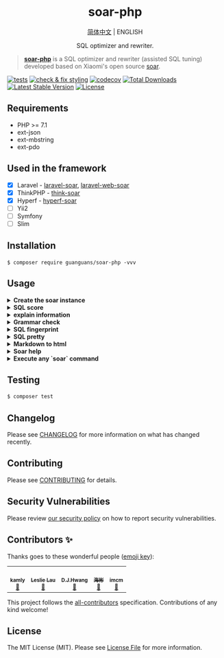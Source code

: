<h1 align="center">soar-php</h1>

<p align="center">
    <a href="README.md">简体中文</a> |
    <a>ENGLISH</a>
</p>

<p align="center">SQL optimizer and rewriter.</p>

> **[soar-php](https://github.com/guanguans/soar-php)** is a SQL optimizer and rewriter (assisted SQL tuning) developed based on Xiaomi's open source [soar](https://github.com/XiaoMi/soar).

[![tests](https://github.com/guanguans/soar-php/actions/workflows/tests.yml/badge.svg)](https://github.com/guanguans/soar-php/actions/workflows/tests.yml)
[![check & fix styling](https://github.com/guanguans/soar-php/actions/workflows/php-cs-fixer.yml/badge.svg)](https://github.com/guanguans/soar-php/actions/workflows/php-cs-fixer.yml)
[![codecov](https://codecov.io/gh/guanguans/soar-php/branch/master/graph/badge.svg)](https://codecov.io/gh/guanguans/soar-php)
[![Total Downloads](https://poser.pugx.org/guanguans/soar-php/downloads)](https://packagist.org/packages/guanguans/soar-php)
[![Latest Stable Version](https://poser.pugx.org/guanguans/soar-php/v/stable)](https://packagist.org/packages/guanguans/soar-php)
[![License](https://poser.pugx.org/guanguans/soar-php/license)](https://packagist.org/packages/guanguans/soar-php)

## Requirements

* PHP >= 7.1
* ext-json
* ext-mbstring
* ext-pdo

## Used in the framework

- [x] Laravel - [laravel-soar](https://github.com/guanguans/laravel-soar), [laravel-web-soar](https://github.com/huangdijia/laravel-web-soar)
- [x] ThinkPHP - [think-soar](https://github.com/guanguans/think-soar)
- [x] Hyperf - [hyperf-soar](https://github.com/wilbur-oo/hyperf-soar)
- [ ] Yii2
- [ ] Symfony
- [ ] Slim

## Installation

```shell
$ composer require guanguans/soar-php -vvv
```

## Usage

<details>
<summary><b>Create the soar instance</b></summary>

```php
<?php

require __DIR__.'/vendor/autoload.php';

use Guanguans\SoarPHP\Soar;

$soar = Soar::create();

/** Configuration Options Reference @see soar.config.example.php */
// $soar->setSoarPath('custom soar path')
//     ->setOptions([
//         // Test environment configuration
//         '-test-dsn'    => [
//             'host'     => '127.0.0.1',
//             'port'     => '3306',
//             'dbname'   => 'database',
//             'username' => 'root',
//             'password' => '123456',
//             'disable'  => false,
//         ],
//         // log output file
//         '-log-output'  => __DIR__ . '/logs/soar.log',
//         // Report output format: [markdown, html, json, ...]
//         '-report-type' => 'html',
//     ]);
```
</details>

<details>
<summary><b>SQL score</b></summary>

```php
$sql ="SELECT * FROM `fa_user` `user` LEFT JOIN `fa_user_group` `group` ON `user`.`group_id`=`group`.`id`;";
echo $soar->score($sql);

$sql = 'SELECT * FROM users LEFT JOIN post ON users.id=post.user_id; SELECT * FROM post;';
echo $soar->jsonScore($sql);
echo $soar->arrayScore($sql);
echo $soar->htmlScore($sql);
echo $soar->mdScore($sql);
```

![](docs/score.png)

```json
[
    {
        "ID": "628CC297F69EB186",
        "Fingerprint": "select * from users left join post on users.id=post.user_id",
        "Score": 85,
        "Sample": "SELECT * FROM users LEFT JOIN post ON users.id=post.user_id",
        "Explain": [
            {
                "Item": "EXP.000",
                "Severity": "L0",
                "Summary": "Explain信息",
                "Content": "| id | select\\_type | table | partitions | type | possible_keys | key | key\\_len | ref | rows | filtered | scalability | Extra |\n|---|---|---|---|---|---|---|---|---|---|---|---|---|\n| 1  | SIMPLE | *users* | NULL | ALL | NULL | NULL | NULL | NULL | 1 | ☠️ **100.00%** | ☠️ **O(n)** | NULL |\n| 1  | SIMPLE | *post* | NULL | ALL | NULL | NULL | NULL | NULL | 3 | ☠️ **100.00%** | ☠️ **O(n)** | Using where; Using join buffer (hash join) |\n\n",
                "Case": "### Explain信息解读\n\n#### SelectType信息解读\n\n* **SIMPLE**: 简单SELECT(不使用UNION或子查询等).\n\n#### Type信息解读\n\n* ☠️ **ALL**: 最坏的情况, 从头到尾全表扫描.\n\n#### Extra信息解读\n\n* **Using join buffer**: 从已有连接中找被读入缓存的数据, 并且通过缓存来完成与当前表的连接.\n\n* **Using where**: WHERE条件用于筛选出与下一个表匹配的数据然后返回给客户端. 除非故意做的全表扫描, 否则连接类型是ALL或者是index, 且在Extra列的值中没有Using Where, 则该查询可能是有问题的.\n",
                "Position": 0
            }
        ],
        "HeuristicRules": [
            {
                "Item": "COL.001",
                "Severity": "L1",
                "Summary": "不建议使用 SELECT * 类型查询",
                "Content": "当表结构变更时，使用 * 通配符选择所有列将导致查询的含义和行为会发生更改，可能导致查询返回更多的数据。",
                "Case": "select * from tbl where id=1",
                "Position": 0
            }
        ],
        "IndexRules": [
            {
                "Item": "IDX.001",
                "Severity": "L2",
                "Summary": "为laravel库的post表添加索引",
                "Content": "为列user_id添加索引; 由于未开启数据采样，各列在索引中的顺序需要自行调整。",
                "Case": "ALTER TABLE `laravel`.`post` add index `idx_user_id` (`user_id`) ;\n",
                "Position": 0
            }
        ],
        "Tables": [
            "`laravel`.`post`",
            "`laravel`.`users`"
        ]
    },
    {
        "ID": "E3C219F643102497",
        "Fingerprint": "select * from post",
        "Score": 75,
        "Sample": "SELECT * FROM post",
        "Explain": [
            {
                "Item": "EXP.000",
                "Severity": "L0",
                "Summary": "Explain信息",
                "Content": "| id | select\\_type | table | partitions | type | possible_keys | key | key\\_len | ref | rows | filtered | scalability | Extra |\n|---|---|---|---|---|---|---|---|---|---|---|---|---|\n| 1  | SIMPLE | *post* | NULL | ALL | NULL | NULL | NULL | NULL | 3 | ☠️ **100.00%** | ☠️ **O(n)** | NULL |\n\n",
                "Case": "### Explain信息解读\n\n#### SelectType信息解读\n\n* **SIMPLE**: 简单SELECT(不使用UNION或子查询等).\n\n#### Type信息解读\n\n* ☠️ **ALL**: 最坏的情况, 从头到尾全表扫描.\n",
                "Position": 0
            }
        ],
        "HeuristicRules": [
            {
                "Item": "CLA.001",
                "Severity": "L4",
                "Summary": "最外层 SELECT 未指定 WHERE 条件",
                "Content": "SELECT 语句没有 WHERE 子句，可能检查比预期更多的行(全表扫描)。对于 SELECT COUNT(*) 类型的请求如果不要求精度，建议使用 SHOW TABLE STATUS 或 EXPLAIN 替代。",
                "Case": "select id from tbl",
                "Position": 0
            },
            {
                "Item": "COL.001",
                "Severity": "L1",
                "Summary": "不建议使用 SELECT * 类型查询",
                "Content": "当表结构变更时，使用 * 通配符选择所有列将导致查询的含义和行为会发生更改，可能导致查询返回更多的数据。",
                "Case": "select * from tbl where id=1",
                "Position": 0
            }
        ],
        "IndexRules": null,
        "Tables": [
            "`laravel`.`post`"
        ]
    }
]
```
</details>

<details>
<summary><b>explain information</b></summary>

```php
$sql = "SELECT * FROM `fa_auth_group_access` `aga` LEFT JOIN `fa_auth_group` `ag` ON `aga`.`group_id`=`ag`.`id`;";
echo $soar->htmlExplain($sql);
echo $soar->mdExplain($sql);
echo $soar->explain($sql);
```

![](docs/explain.png)
</details>

<details>
<summary><b>Grammar check</b></summary>

```php
$sql = 'selec * from fa_user';
echo $soar->syntaxCheck($sql);
```

```sql
At SQL 1 : line 1 column 5 near "selec * from fa_user" (total length 20)
```
</details>

<details>
<summary><b>SQL fingerprint</b></summary>

```php
$sql = 'select * from fa_user where id=1';
echo $soar->fingerPrint($sql);
```

```sql
select * from fa_user where id = ?
```
</details>

<details>
<summary><b>SQL pretty</b></summary>

```php
$sql = 'select * from fa_user where id=1';
var_dump($soar->pretty($sql));
```

```sql
SELECT  
  * 
FROM  
  fa_user  
WHERE  
  id  = 1;
```
</details>

<details>
<summary><b>Markdown to html</b></summary>

```php
echo $soar->md2html("## this is a test");
```

```html
...
<h2>this is a test</h2>
...
```
</details>

<details>
<summary><b>Soar help</b></summary>

```php
var_dump($soar->help());
```

```yaml
···
'Usage of /Users/yaozm/Documents/wwwroot/soar-php/soar:
  -allow-charsets string
    	AllowCharsets (default "utf8,utf8mb4")
  -allow-collates string
    	AllowCollates
  -allow-drop-index
    	AllowDropIndex, 允许输出删除重复索引的建议
  -allow-engines string
    	AllowEngines (default "innodb")
  -allow-online-as-test
    	AllowOnlineAsTest, 允许线上环境也可以当作测试环境
  -blacklist string
    	指定 blacklist 配置文件的位置，文件中的 SQL 不会被评审。
···    
```
</details>

<details>
<summary><b>Execute any `soar` command</b></summary>

```php
$command = "echo '## 这是另一个测试' | /Users/yaozm/Documents/wwwroot/soar-php/soar.darwin-amd64 -report-type md2html";
echo $soar->exec($command);
```

```html
...
<h2>This is another test'</h2>
...
```
</details>

## Testing

```bash
$ composer test
```

## Changelog

Please see [CHANGELOG](CHANGELOG.md) for more information on what has changed recently.

## Contributing

Please see [CONTRIBUTING](.github/CONTRIBUTING.md) for details.

## Security Vulnerabilities

Please review [our security policy](../../security/policy) on how to report security vulnerabilities.

## Contributors ✨

Thanks goes to these wonderful people ([emoji key](https://allcontributors.org/docs/en/emoji-key)):

<!-- ALL-CONTRIBUTORS-LIST:START - Do not remove or modify this section -->
<!-- prettier-ignore-start -->
<!-- markdownlint-disable -->
<table>
  <tr>
    <td align="center"><a href="http://blog.charmingkamly.cn"><img src="https://avatars2.githubusercontent.com/u/15706085?v=4?s=100" width="100px;" alt=""/><br /><sub><b>kamly</b></sub></a><br /><a href="https://github.com/guanguans/soar-php/issues?q=author%3Akamly" title="Bug reports">🐛</a></td>
    <td align="center"><a href="http://leslieeilsel.com/"><img src="https://avatars1.githubusercontent.com/u/25165449?v=4?s=100" width="100px;" alt=""/><br /><sub><b>Leslie Lau</b></sub></a><br /><a href="https://github.com/guanguans/soar-php/issues?q=author%3Aleslieeilsel" title="Bug reports">🐛</a></td>
    <td align="center"><a href="https://github.com/huangdijia"><img src="https://avatars1.githubusercontent.com/u/8337659?v=4?s=100" width="100px;" alt=""/><br /><sub><b>D.J.Hwang</b></sub></a><br /><a href="#ideas-huangdijia" title="Ideas, Planning, & Feedback">🤔</a></td>
    <td align="center"><a href="https://github.com/zhonghaibin"><img src="https://avatars.githubusercontent.com/u/22255693?v=4?s=100" width="100px;" alt=""/><br /><sub><b>海彬</b></sub></a><br /><a href="https://github.com/guanguans/soar-php/issues?q=author%3Azhonghaibin" title="Bug reports">🐛</a></td>
    <td align="center"><a href="https://github.com/Aexus"><img src="https://avatars.githubusercontent.com/u/3403478?v=4?s=100" width="100px;" alt=""/><br /><sub><b>imcm</b></sub></a><br /><a href="#ideas-Aexus" title="Ideas, Planning, & Feedback">🤔</a></td>
  </tr>
</table>

<!-- markdownlint-restore -->
<!-- prettier-ignore-end -->

<!-- ALL-CONTRIBUTORS-LIST:END -->

This project follows the [all-contributors](https://github.com/all-contributors/all-contributors) specification. Contributions of any kind welcome!

## License

The MIT License (MIT). Please see [License File](LICENSE) for more information.
